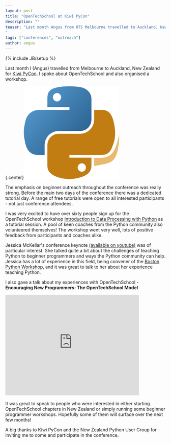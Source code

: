 ```yaml
---
layout: post
title: "OpenTechSchool at Kiwi PyCon"
description: ""
teaser: "Last month Angus from OTS Melbourne travelled to Auckland, New Zealand for Kiwi PyCon. He gave a talk entitled **Encouraging New Programmers: The OpenTechSchool Model**, and also organised a free workshop **Introduction to Data Processing with Python**.
"
tags: ["conferences", "outreach"]
author: angus
---
```

{% include JB/setup %}

Last month I (Angus) travelled from Melbourne to Auckland, New Zealand for [Kiwi PyCon](http://nz.pycon.org/). I spoke about OpenTechSchool and also organised a workshop.

{.center}![NZ PUG Logo](/assets/content/2013-10-08-kiwi-pycon/NZPUG_logo.png)

The emphasis on beginner outreach throughout the conference was really strong. Before the main two days of the conference there was a dedicated tutorial day. A range of free tutorials were open to all interested participants - not just conference attendees.

I was very excited to have over sixty people sign up for the OpenTechSchool workshop [Introduction to Data Processing with Python](http://opentechschool.github.io/python-data-intro/) as a tutorial session. A pool of keen coaches from the Python community also volunteered themselves! The workshop went very well, lots of positive feedback from participants and coaches alike.

Jessica McKellar's conference keynote [(available on youtube)](http://www.youtube.com/watch?v=d1a4Jbjc-vU) was of particular interest. She talked quite a bit about the challenges of teaching Python to beginner programmers and ways the Python community can help. Jessica has a lot of experience in this field, being convener of the [Boston Python Workshop](http://bostonpythonworkshop.com/), and it was great to talk to her about her experience teaching Python.

I also gave a talk about my experiences with OpenTechSchool - **Encouraging New Programmers: The OpenTechSchool Model**

<iframe width="420" height="315" src="http://www.youtube.com/embed/MyYs1VGvF-E" frameborder="0">
</iframe>

It was great to speak to people who were interested in either starting OpenTechSchool chapters in New Zealand or simply running some beginner programmer workshops. Hopefully some of them will surface over the next few months!

A big thanks to Kiwi PyCon and the New Zealand Python User Group for inviting me to come and participate in the conference.

